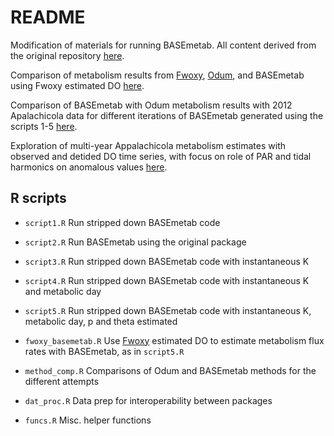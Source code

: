 # README

Modification of materials for running BASEmetab.  All content derived from the original repository [here](https://github.com/dgiling/BASEmetab).

Comparison of metabolism results from [Fwoxy](https://github.com/jmarriola/fwoxy), [Odum](https://github.com/fawda123/WtRegDO), and BASEmetab using Fwoxy estimated DO [here](https://fawda123.github.io/BASEmetab_script/fwoxy_comp).

Comparison of BASEmetab with Odum metabolism results with 2012 Apalachicola data for different iterations of BASEmetab generated using the scripts 1-5 [here](https://fawda123.github.io/BASEmetab_script/comp_plots).

Exploration of multi-year Appalachicola metabolism estimates with observed and detided DO time series, with focus on role of PAR and tidal harmonics on anomalous values [here](https://fawda123.github.io/BASEmetab_script/appalachicola).

## R scripts 

* `script1.R` Run stripped down BASEmetab code

* `script2.R` Run BASEmetab using the original package

* `script3.R` Run stripped down BASEmetab code with instantaneous K

* `script4.R` Run stripped down BASEmetab code with instantaneous K and metabolic day

* `script5.R` Run stripped down BASEmetab code with instantaneous K, metabolic day, p and theta estimated

* `fwoxy_basemetab.R` Use [Fwoxy](https://github.com/jmarriola/fwoxy) estimated DO to estimate metabolism flux rates with BASEmetab, as in `script5.R`

* `method_comp.R` Comparisons of Odum and BASEmetab methods for the different attempts

* `dat_proc.R` Data prep for interoperability between packages

* `funcs.R` Misc. helper functions